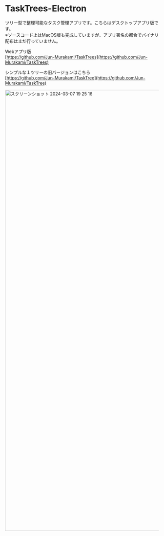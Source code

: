 # TaskTrees-Electron

ツリー型で整理可能なタスク管理アプリです。こちらはデスクトップアプリ版です。  
※ソースコード上はMacOS版も完成していますが、アプリ署名の都合でバイナリ配布はまだ行っていません。

Webアプリ版  
[https://github.com/Jun-Murakami/TaskTrees](https://github.com/Jun-Murakami/TaskTrees)

シンプルな１ツリーの旧バージョンはこちら  
[https://github.com/Jun-Murakami/TaskTree](https://github.com/Jun-Murakami/TaskTree)

<img width="1440" alt="スクリーンショット 2024-03-07 19 25 16" src="https://github.com/Jun-Murakami/TaskTrees-Electron/assets/126404131/b2c4c40a-ce1a-470f-a4aa-180c80cb658c">
